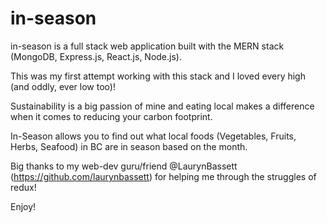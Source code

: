 # in-season

in-season is a full stack web application built with the MERN stack (MongoDB, Express.js, React.js, Node.js). 

This was my first attempt working with this stack and I loved every high (and oddly, ever low too)!

Sustainability is a big passion of mine and eating local makes a difference when it comes to reducing your carbon footprint.

In-Season allows you to find out what local foods (Vegetables, Fruits, Herbs, Seafood) in BC are in season based on the month. 

Big thanks to my web-dev guru/friend @LaurynBassett (https://github.com/laurynbassett) for helping me through the struggles of redux!

Enjoy!



